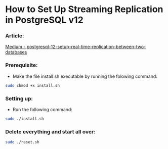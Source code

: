 # How to Set Up Streaming Replication in PostgreSQL v12

### Article:
[Medium - postgresql-12-setup-real-time-replication-between-two-databases](https://medium.com/@l.masubelele/postgresql-12-setup-real-time-replication-between-two-databases-e23663cfc4eb)
### Prerequisite:

* Make the file install.sh executable by running the folowing command:

``` bash
sudo chmod +x install.sh
```

### Setting up:
* Run the following command:
```bash
sudo ./install.sh
```

### Delete everything and start all over:

```bash
sudo ./reset.sh
```
